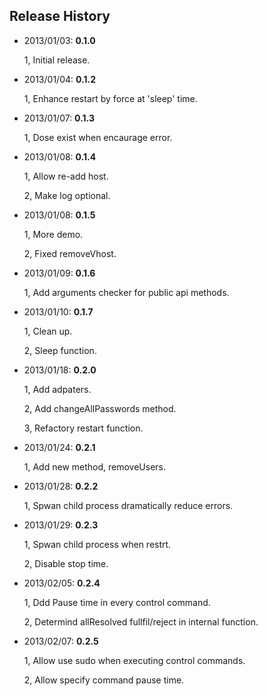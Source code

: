 ## Release History
* 2013/01/03: **0.1.0**

  1, Initial release.


* 2013/01/04: **0.1.2**

  1, Enhance restart by force at 'sleep' time.


* 2013/01/07: **0.1.3**

  1, Dose exist when encaurage error.


* 2013/01/08: **0.1.4**

  1, Allow re-add host.

  2, Make log optional.


* 2013/01/08: **0.1.5**

  1, More demo.

  2, Fixed removeVhost.


* 2013/01/09: **0.1.6**

  1, Add arguments checker for public api methods.


* 2013/01/10: **0.1.7**

  1, Clean up.

  2, Sleep function.


* 2013/01/18: **0.2.0**

  1, Add adpaters.

  2, Add changeAllPasswords method.

  3, Refactory restart function.


* 2013/01/24: **0.2.1**

  1, Add new method, removeUsers.


* 2013/01/28: **0.2.2**

  1, Spwan child process dramatically reduce errors.


* 2013/01/29: **0.2.3**

  1, Spwan child process when restrt.

  2, Disable stop time.


* 2013/02/05: **0.2.4**

  1, Ddd Pause time in every control command.

  2, Determind allResolved fullfil/reject in internal function.
  

* 2013/02/07: **0.2.5**

  1, Allow use sudo when executing control commands.

  2, Allow specify command pause time.
